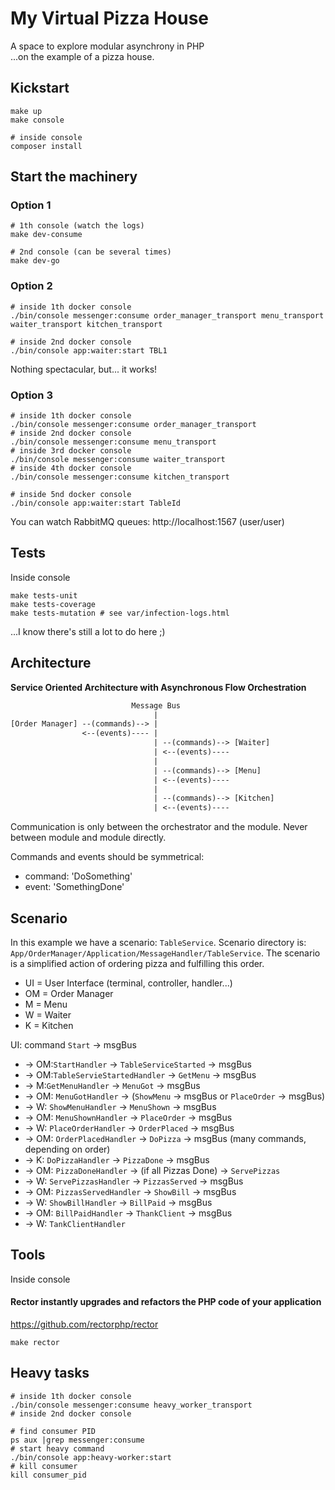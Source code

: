 # My Virtual Pizza House
A space to explore modular asynchrony in PHP   
...on the example of a pizza house.

## Kickstart
```shell
make up
make console

# inside console
composer install
```

## Start the machinery
### Option 1
```shell
# 1th console (watch the logs)
make dev-consume

# 2nd console (can be several times)
make dev-go
```

### Option 2
```shell
# inside 1th docker console
./bin/console messenger:consume order_manager_transport menu_transport waiter_transport kitchen_transport

# inside 2nd docker console
./bin/console app:waiter:start TBL1
```
Nothing spectacular, but... it works!

### Option 3
```shell
# inside 1th docker console
./bin/console messenger:consume order_manager_transport
# inside 2nd docker console
./bin/console messenger:consume menu_transport
# inside 3rd docker console
./bin/console messenger:consume waiter_transport
# inside 4th docker console
./bin/console messenger:consume kitchen_transport

# inside 5nd docker console
./bin/console app:waiter:start TableId
```

You can watch RabbitMQ queues: http://localhost:1567 (user/user)

## Tests
Inside console
```shell
make tests-unit
make tests-coverage
make tests-mutation # see var/infection-logs.html
```
...I know there's still a lot to do here ;)

## Architecture
**Service Oriented Architecture with Asynchronous Flow Orchestration**

```txt
                           Message Bus
                                |
[Order Manager] --(commands)--> |
                <--(events)---- |
                                | --(commands)--> [Waiter]
                                | <--(events)----
                                |
                                | --(commands)--> [Menu]
                                | <--(events)----
                                |
                                | --(commands)--> [Kitchen]
                                | <--(events)----
```
Communication is only between the orchestrator and the module.
Never between module and module directly.

Commands and events should be symmetrical:
- command: 'DoSomething'
- event: 'SomethingDone'


## Scenario
In this example we have a scenario: `TableService`.
Scenario directory is: `App/OrderManager/Application/MessageHandler/TableService`.
The scenario is a simplified action of ordering pizza and fulfilling this order.

- UI = User Interface (terminal, controller, handler...)
- OM = Order Manager
- M = Menu
- W = Waiter
- K = Kitchen


UI: command `Start` -> msgBus 
- -> OM:`StartHandler` -> `TableServiceStarted` -> msgBus
- -> OM:`TableServieStartedHandler` -> `GetMenu` -> msgBus
- -> M:`GetMenuHandler` -> `MenuGot` -> msgBus
- -> OM: `MenuGotHandler` -> (`ShowMenu` -> msgBus or `PlaceOrder` -> msgBus)
- -> W: `ShowMenuHandler` -> `MenuShown` -> msgBus
- -> OM: `MenuShownHandler` -> `PlaceOrder` -> msgBus
- -> W: `PlaceOrderHandler` -> `OrderPlaced` -> msgBus
- -> OM: `OrderPlacedHandler` -> `DoPizza` -> msgBus (many commands, depending on order)
- -> K: `DoPizzaHandler` -> `PizzaDone` -> msgBus
- -> OM: `PizzaDoneHandler` -> (if all Pizzas Done) -> `ServePizzas`
- -> W: `ServePizzasHandler` -> `PizzasServed` -> msgBus
- -> OM: `PizzasServedHandler` -> `ShowBill` -> msgBus
- -> W: `ShowBillHandler` -> `BillPaid` -> msgBus
- -> OM: `BillPaidHandler` -> `ThankClient` -> msgBus
- -> W: `TankClientHandler`

## Tools
Inside console
#### Rector instantly upgrades and refactors the PHP code of your application
https://github.com/rectorphp/rector
```shell
make rector
```

## Heavy tasks
```shell
# inside 1th docker console
./bin/console messenger:consume heavy_worker_transport
# inside 2nd docker console

# find consumer PID
ps aux |grep messenger:consume
# start heavy command
./bin/console app:heavy-worker:start
# kill consumer
kill consumer_pid
```

